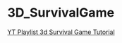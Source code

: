 # 3D_SurvivalGame

[YT Playlist 3d Survival Game Tutorial](https://www.youtube.com/playlist?list=PLtLToKUhgzwnk4U2eQYridNnObc2gqWo-)